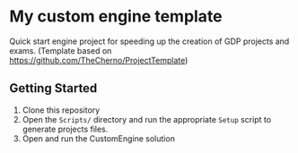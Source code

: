 # My custom engine template

Quick start engine project for speeding up the creation of GDP projects and exams.
(Template based on <https://github.com/TheCherno/ProjectTemplate>)

## Getting Started

1. Clone this repository
2. Open the `Scripts/` directory and run the appropriate `Setup` script to generate projects files.
3. Open and run the CustomEngine solution
